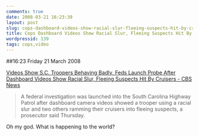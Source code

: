 ```yaml
---
comments: true
date: 2008-03-21 16:23:39
layout: post
slug: cops-dashboard-videos-show-racial-slur-fleeing-suspects-hit-by-cruisers
title: Cops Dashboard Videos Show Racial Slur, Fleeing Suspects Hit By Cruisers
wordpressid: 139
tags: cops,video
---
```


##16:23 Friday 21 March 2008


[Videos Show S.C. Troopers Behaving Badly, Feds Launch Probe After Dashboard Videos Show Racial Slur, Fleeing Suspects Hit By Cruisers - CBS News](http://www.cbsnews.com/stories/2008/03/20/national/main3955101.shtml?source=RSSattr=HOME_3955101)


> A federal investigation was launched into the South Carolina Highway Patrol after dashboard camera videos showed a trooper using a racial slur and two others ramming their cruisers into fleeing suspects, a prosecutor said Thursday.


Oh my god.  What is happening to the world?

